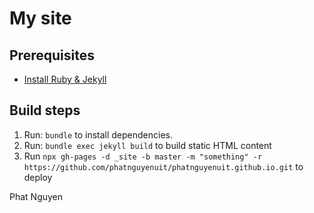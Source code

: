 # My site

## Prerequisites

- [Install Ruby & Jekyll](https://jekyllrb.com/docs/#instructions)

## Build steps

1. Run: `bundle` to install dependencies.
2. Run: `bundle exec jekyll build` to build static HTML content
3. Run `npx gh-pages -d _site -b master -m "something" -r https://github.com/phatnguyenuit/phatnguyenuit.github.io.git` to deploy

Phat Nguyen
